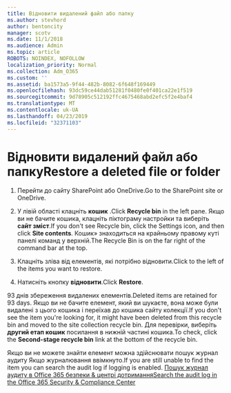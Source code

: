 ```yaml
---
title: Відновити видалений файл або папку
ms.author: stevhord
author: bentoncity
manager: scotv
ms.date: 11/1/2018
ms.audience: Admin
ms.topic: article
ROBOTS: NOINDEX, NOFOLLOW
localization_priority: Normal
ms.collection: Adm_O365
ms.custom: ''
ms.assetid: ba1573a5-9f44-482b-8082-6f648f169449
ms.openlocfilehash: 93dc59ce44dab51281f0480fe0f401ca22e1f519
ms.sourcegitcommit: 9d78905c512192ffc4675468abd2efc5f2e4baf4
ms.translationtype: MT
ms.contentlocale: uk-UA
ms.lasthandoff: 04/23/2019
ms.locfileid: "32371103"
---
```

# <a name="restore-a-deleted-file-or-folder"></a><span data-ttu-id="3b0a3-102">Відновити видалений файл або папку</span><span class="sxs-lookup"><span data-stu-id="3b0a3-102">Restore a deleted file or folder</span></span>

1. <span data-ttu-id="3b0a3-103">Перейти до сайту SharePoint або OneDrive.</span><span class="sxs-lookup"><span data-stu-id="3b0a3-103">Go to the SharePoint site or OneDrive.</span></span>
    
2. <span data-ttu-id="3b0a3-104">У лівій області клацніть **кошик** .</span><span class="sxs-lookup"><span data-stu-id="3b0a3-104">Click **Recycle bin** in the left pane.</span></span> <span data-ttu-id="3b0a3-105">Якщо ви не бачите кошика, клацніть піктограму настройки та виберіть **сайт зміст**.</span><span class="sxs-lookup"><span data-stu-id="3b0a3-105">If you don't see Recycle bin, click the Settings icon, and then click **Site contents**.</span></span> <span data-ttu-id="3b0a3-106">Кошик» знаходиться на крайньому правому куті панелі команд у верхній.</span><span class="sxs-lookup"><span data-stu-id="3b0a3-106">The Recycle Bin is on the far right of the command bar at the top.</span></span>
    
3. <span data-ttu-id="3b0a3-107">Клацніть зліва від елементів, які потрібно відновити.</span><span class="sxs-lookup"><span data-stu-id="3b0a3-107">Click to the left of the items you want to restore.</span></span>
    
4. <span data-ttu-id="3b0a3-108">Натисніть кнопку **відновити**.</span><span class="sxs-lookup"><span data-stu-id="3b0a3-108">Click **Restore**.</span></span>
    
<span data-ttu-id="3b0a3-109">93 днів збереження видалених елементів.</span><span class="sxs-lookup"><span data-stu-id="3b0a3-109">Deleted items are retained for 93 days.</span></span> <span data-ttu-id="3b0a3-110">Якщо ви не бачите елемент, який ви шукаєте, вона може були видалені з цього кошика і переїхав до кошика сайту колекції.</span><span class="sxs-lookup"><span data-stu-id="3b0a3-110">If you don't see the item you're looking for, it might have been deleted from this recycle bin and moved to the site collection recycle bin.</span></span> <span data-ttu-id="3b0a3-111">Для перевірки, виберіть **другий етап кошик** посилання в нижній частині кошика.</span><span class="sxs-lookup"><span data-stu-id="3b0a3-111">To check, click the **Second-stage recycle bin** link at the bottom of the recycle bin.</span></span> 
  
<span data-ttu-id="3b0a3-112">Якщо ви не можете знайти елемент можна здійснювати пошук журнал аудиту Якщо журналювання ввімкнуто.</span><span class="sxs-lookup"><span data-stu-id="3b0a3-112">If you are still unable to find the item you can search the audit log if logging is enabled.</span></span> [<span data-ttu-id="3b0a3-113">Пошук журнал аудиту в Office 365 безпеки &amp; центрі дотримання</span><span class="sxs-lookup"><span data-stu-id="3b0a3-113">Search the audit log in the Office 365 Security &amp; Compliance Center</span></span>](https://support.office.com/article/0d4d0f35-390b-4518-800e-0c7ec95e946c.aspx)
  

